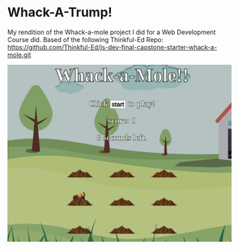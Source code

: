 # Whack-A-Trump!

My rendition of the Whack-a-mole project I did for a Web Development Course  did. Based of the following Thinkful-Ed Repo:
https://github.com/Thinkful-Ed/js-dev-final-capstone-starter-whack-a-mole.git

![whackamole](https://github.com/gabrielsanchez/erddiagram/blob/main/whackamole.gif?raw=true)

